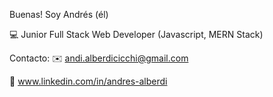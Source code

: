 Buenas! 
Soy Andrés (él)


:computer: Junior Full Stack Web Developer 
(Javascript, MERN Stack)


Contacto:
:envelope: andi.alberdicicchi@gmail.com

:pushpin: www.linkedin.com/in/andres-alberdi

<!--
**rid3/rid3** is a ✨ _special_ ✨ repository because its `README.md` (this file) appears on your GitHub profile.

Here are some ideas to get you started:

- 🔭 I’m currently working on ...
- 🌱 I’m currently learning ...
- 👯 I’m looking to collaborate on ...
- 🤔 I’m looking for help with ...
- 💬 Ask me about ...
- 📫 How to reach me: ...
- 😄 Pronouns: ...
- ⚡ Fun fact: ...
-->
